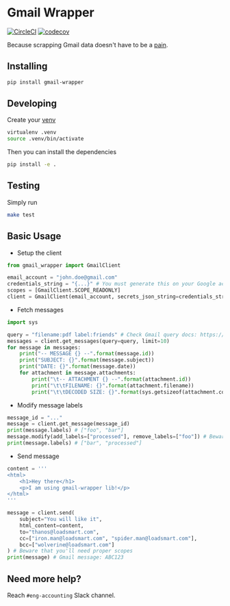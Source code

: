 # Gmail Wrapper

[![CircleCI](https://circleci.com/gh/loadsmart/gmail-wrapper/tree/master.svg?style=svg&circle-token=110f54407b50c79865fe1f9b4352e213bc68504b)](https://circleci.com/gh/loadsmart/gmail-wrapper/tree/master)
[![codecov](https://codecov.io/gh/loadsmart/gmail-wrapper/branch/master/graph/badge.svg?token=Ciq3QScb0L)](https://codecov.io/gh/loadsmart/gmail-wrapper)

Because scrapping Gmail data doesn't have to be a [pain](https://googleapis.github.io/google-api-python-client/docs/dyn/gmail_v1.html).

## Installing

```sh
pip install gmail-wrapper
```

## Developing

Create your [venv](https://packaging.python.org/tutorials/installing-packages/#creating-virtual-environments)

```sh
virtualenv .venv
source .venv/bin/activate
```

Then you can install the dependencies

```sh
pip install -e .
```

## Testing

Simply run

```sh
make test
```

## Basic Usage

- Setup the client

```python
from gmail_wrapper import GmailClient

email_account = "john.doe@gmail.com"
credentials_string = "{...}" # You must generate this on your Google account
scopes = [GmailClient.SCOPE_READONLY]
client = GmailClient(email_account, secrets_json_string=credentials_string, scopes=scopes)
```

- Fetch messages

```python
import sys

query = "filename:pdf label:friends" # Check Gmail query docs: https://support.google.com/mail/answer/7190
messages = client.get_messages(query=query, limit=10)
for message in messages:
    print("-- MESSAGE {} --".format(message.id))
    print("SUBJECT: {}".format(message.subject))
    print("DATE: {}".format(message.date))
    for attachment in message.attachments:
        print("\t-- ATTACHMENT {} --".format(attachment.id))
        print("\t\tFILENAME: {}".format(attachment.filename))
        print("\t\tDECODED SIZE: {}".format(sys.getsizeof(attachment.content)))
```

- Modify message labels

```python
message_id = "..."
message = client.get_message(message_id)
print(message.labels) # ["foo", "bar"]
message.modify(add_labels=["processed"], remove_labels=["foo"]) # Beware that you'll need proper scopes
print(message.labels) # ["bar", "processed"]
```

- Send message

```python
content = '''
<html>
    <h1>Hey there</h1>
    <p>I am using gmail-wrapper lib!</p>
</html>
'''

message = client.send(
    subject="You will like it",
    html_content=content,
    to="thanos@loadsmart.com",
    cc=["iron.man@loadsmart.com", "spider.man@loadsmart.com"],
    bcc=["wolverine@loadsmart.com"]
) # Beware that you'll need proper scopes
print(message) # Gmail message: ABC123
```

## Need more help?

Reach `#eng-accounting` Slack channel.

